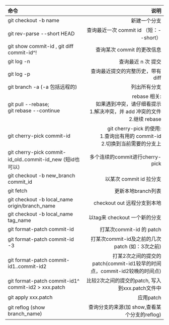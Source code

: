 | 命令      |     说明 |
| :-------- | --------:|
| git checkout -b name   |   新建一个分支|
| git rev-parse --short HEAD  |  查询最近一次 commit id （短：--short）|
| git show commit-id , git diff commit-id^! |  查询某次 commit 的更改信息|
|git log -n| 查询最近 n 次 提交|
|git log -p| 查询最近提交的完整历史，带有diff|
|git branch -a (-a 包括远程的)| 列出所有分支|
|git pull --rebase; <br>git rebase --continue | rebase 相关:<br> 如果遇到冲突，请仔细看提示<br>1.解决冲突，并 add 冲突的文件<br>2.继续 rebase |
| git cherry-pick commit-id  | git cherry-pick 的使用:<br>1.查询出有用的 commit-id<br>2.切换到当前需要的分支上 |
| git cherry-pick commit-id_old..commit-id_new (短id也可以)  | 多个连续的commit进行cherry-pick |
|git checkout -b new_branch commit_id | 以某次 commit id 拉分支|
|git fetch | 更新本地branch列表|
|git checkout -b local_name origin/branch_name | checkout out 远程分支到本地|
|git checkout -b local_name tag_name | 以tag来 checkout 一个新的分支|
|git format-patch commit-id |  打某次commit-id 的 patch|
|git format-patch commit-id -3   |  打某次commit-id及之前的几次 patch (如：3次之前)|
|git format-patch commit-id1..commit-id2   |  打某2次之间的提交的patch(commit-id1较早的时间点，commit-id2较晚的时间点)|
|git format-patch commit-id1^ commit-id2 > xxx.patch  |  比较2次之间的提交的patch, 写入到xxx.patch文件中|
|git apply xxx.patch  |  应用patch|
|git reflog (show branch_name)  | 查询分支的来源(加 show,查看某个分支的reflog)|
